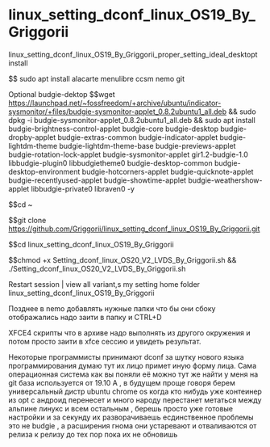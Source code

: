 # linux_setting_dconf_linux_OS19_By_Griggorii
linux_setting_dconf_linux_OS19_By_Griggorii_proper_setting_ideal_desktopt install

$$ sudo apt install alacarte menulibre ccsm nemo git

Optional budgie-dektop 
$$wget https://launchpad.net/~fossfreedom/+archive/ubuntu/indicator-sysmonitor/+files/budgie-sysmonitor-applet_0.8.2ubuntu1_all.deb && sudo dpkg -i budgie-sysmonitor-applet_0.8.2ubuntu1_all.deb && sudo apt install budgie-brightness-control-applet budgie-core budgie-desktop budgie-dropby-applet budgie-extras-common budgie-indicator-applet budgie-lightdm-theme budgie-lightdm-theme-base budgie-previews-applet budgie-rotation-lock-applet budgie-sysmonitor-applet gir1.2-budgie-1.0 libbudgie-plugin0 libbudgietheme0 budgie-desktop-common budgie-desktop-environment budgie-hotcorners-applet budgie-quicknote-applet budgie-recentlyused-applet budgie-showtime-applet budgie-weathershow-applet libbudgie-private0 libraven0 -y

$$cd ~

$$git clone https://github.com/Griggorii/linux_setting_dconf_linux_OS19_By_Griggorii.git 

$$cd linux_setting_dconf_linux_OS19_By_Griggorii

$$chmod +x Setting_dconf_linux_OS20_V2_LVDS_By_Griggorii.sh && ./Setting_dconf_linux_OS20_V2_LVDS_By_Griggorii.sh

Restart session | view all variant,s my setting home folder linux_setting_dconf_linux_OS19_By_Griggorii

Позднее в nemo добавлять нужные папки что бы они сбоку отображались надо заити в папку и CTRL+D

XFCE4 скрипты что в архиве надо выполнять из другого окружения и потом просто заити в  xfce сессию и увидеть результат.

Некоторые программисты принимают dconf за шутку нового языка программирования думаю тут их лицо примет иную форму лица.
Сама операционная система как вы поняли её можно тут же найти у меня на git база используется от 19.10
А , в будущем проще говоря берем универсальный дистр ubuntu chrome os когда кто нибудь уже контеинер из opt с андроид перенесет и много народу перестанет метаться между альпине линукс и всем остальным , берешь просто уже готовые настройки и за секунду их разворачиваешь есдинственное проблемы это не budgie , а расширения гнома они устаревают и отваливаются от релиза к релизу до тех пор пока их не обновишь 
